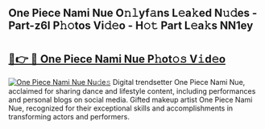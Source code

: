 ## One Piece Nami Nue O𝚗𝚕yf𝚊ns L𝚎a𝚔ed N𝚞𝚍es - Part-z6I P𝚑𝚘tos Vi𝚍𝚎o - H𝚘𝚝 Part L𝚎a𝚔s NN1ey

# <h2><a href="http://kfes8ff.oniu.top/?m=One+Piece+Nami+Nue">🔗👉 🔴 One Piece Nami Nue P𝚑ot𝚘𝚜 V𝚒d𝚎o</a></h2>

[![One Piece Nami Nue Nu𝚍e𝚜](https://i.imgur.com/0qMVB7G.gif)](http://kfes8ff.oniu.top/?m=One+Piece+Nami+Nue)
Digital trendsetter One Piece Nami Nue, acclaimed for sharing dance and lifestyle content, including performances and personal blogs on social media. Gifted makeup artist One Piece Nami Nue, recognized for their exceptional skills and accomplishments in transforming actors and performers.  
